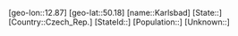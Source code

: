 ﻿---
location: [50.18,12.87]
mapzoom: [7,12] 
mapmarker: city 
type: City
tags:
- geo/City


SpocWebEntityId: 31312
isDeleted: false
confidential: public

---
[geo-lon::12.87]
[geo-lat::50.18]
[name::Karlsbad]
[State::]
[Country::Czech_Rep.]
[StateId::]
[Population::]
[Unknown::]

